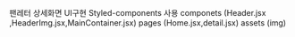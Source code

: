 팬레터 상세화면 UI구현
Styled-components 사용
componets
(Header.jsx ,HeaderImg.jsx,MainContainer.jsx)
pages
(Home.jsx,detail.jsx)
assets
(img)
